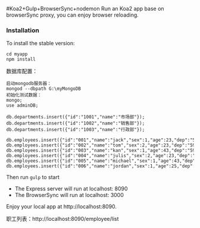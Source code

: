 #Koa2+Gulp+BrowserSync+nodemon
Run an Koa2 app base on browserSync proxy, you can enjoy browser reloading.

### Installation

To install the stable version:

```
cd myapp
npm install
```
数据库配置：
```
启动mongodb服务器：
mongod --dbpath G:\myMongoDB
初始化测试数据：
mongo;
use adminDB;

db.departments.insert({"id":"1001","name":"市场部"});
db.departments.insert({"id":"1002","name":"销售部"});
db.departments.insert({"id":"1003","name":"行政部"});

db.employees.insert({"id":"001","name":"jack","sex":1,"age":23,"dep":"593667c4ec59b38aefdc25b5"});
db.employees.insert({"id":"002","name":"tom","sex":2,"age":23,"dep":"593667c4ec59b38aefdc25b6"});
db.employees.insert({"id":"003","name":"kan","sex":1,"age":43,"dep":"593667c4ec59b38aefdc25b5"});
db.employees.insert({"id":"004","name":"julis","sex":2,"age":23,"dep":"593667c4ec59b38aefdc25b7"});
db.employees.insert({"id":"005","name":"michael","sex":1,"age":43,"dep":"593667c4ec59b38aefdc25b5"});
db.employees.insert({"id":"006","name":"jordan","sex":1,"age":25,"dep":"593667c4ec59b38aefdc25b5"});
```
Then run `gulp` to start

  * The Express server will run at localhost: 8090
  * The BrowserSync will run at localhost: 3000

Enjoy your local app at http://localhost:8090.

职工列表：http://localhost:8090/employee/list



 
 
 

